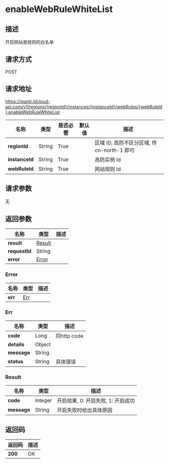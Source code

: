 # enableWebRuleWhiteList


## 描述
开启网站类规则的白名单

## 请求方式
POST

## 请求地址
https://ipanti.jdcloud-api.com/v1/regions/{regionId}/instances/{instanceId}/webRules/{webRuleId}:enableWebRuleWhiteList

|名称|类型|是否必需|默认值|描述|
|---|---|---|---|---|
|**regionId**|String|True| |区域 ID, 高防不区分区域, 传 cn-north-1 即可|
|**instanceId**|String|True| |高防实例 Id|
|**webRuleId**|String|True| |网站规则 Id|

## 请求参数
无


## 返回参数
|名称|类型|描述|
|---|---|---|
|**result**|[Result](enablewebrulewhitelist#result)| |
|**requestId**|String| |
|**error**|[Error](enablewebrulewhitelist#error)| |

### <div id="error">Error</div>
|名称|类型|描述|
|---|---|---|
|**err**|[Err](enablewebrulewhitelist#err)| |
### <div id="err">Err</div>
|名称|类型|描述|
|---|---|---|
|**code**|Long|同http code|
|**details**|Object| |
|**message**|String| |
|**status**|String|具体错误|
### <div id="result">Result</div>
|名称|类型|描述|
|---|---|---|
|**code**|Integer|开启结果, 0: 开启失败, 1: 开启成功|
|**message**|String|开启失败时给出具体原因|

## 返回码
|返回码|描述|
|---|---|
|**200**|OK|
